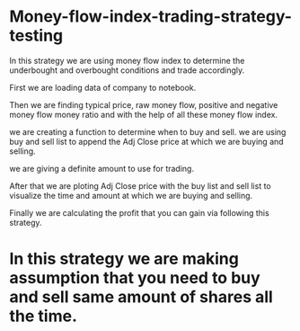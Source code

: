 # Money-flow-index-trading-strategy-testing

In this strategy we are using money flow index to determine the underbought and overbought conditions and trade accordingly.

First we are loading data of company to notebook. 

Then we are finding typical price, raw money flow, positive and negative money flow money ratio and with the help of all these money flow index.

we are creating a function to determine when to buy and sell. we are using buy and sell list to append the Adj Close price at which we are buying and selling.

we are giving a definite amount to use for trading.

After that we are  ploting Adj Close price with the buy list and sell list to visualize the time and amount at which we are buying and selling. 

Finally we are calculating the profit that you can gain via following this strategy.

# In this strategy we are making assumption that you need to buy and sell same amount of shares all the time.
